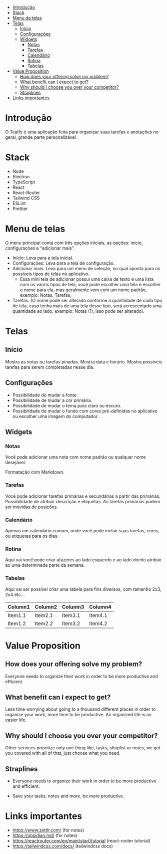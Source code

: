 <!-- vim-markdown-toc Marked -->

* [Introdução](#introdução)
* [Stack](#stack)
* [Menu de telas](#menu-de-telas)
* [Telas](#telas)
  * [Início](#início)
  * [Configurações](#configurações)
  * [Widgets](#widgets)
    * [Notas](#notas)
    * [Tarefas](#tarefas)
    * [Calendário](#calendário)
    * [Rotina](#rotina)
    * [Tabelas](#tabelas)
* [Value Proposition](#value-proposition)
  * [How does your offering solve my problem?](#how-does-your-offering-solve-my-problem?)
  * [What benefit can I expect to get?](#what-benefit-can-i-expect-to-get?)
  * [Why should I choose you over your competitor?](#why-should-i-choose-you-over-your-competitor?)
  * [Straplines](#straplines)
* [Links importantes](#links-importantes)

<!-- vim-markdown-toc -->

# Introdução
O Tealfy é uma aplicação feita para organizar suas tarefas e anotações no geral, grande parte personalizável.

# Stack
* Node
* Electron
* TypeScript
* React
* React-Router
* Tailwind CSS
* ESLint
* Prettier

# Menu de telas
O menu principal conta com três opções iniciais, as opções: início, configurações e “adicionar mais”.

* Início: Leva para a tela inicial.
* Configurações: Leva para a tela de configuração.
* Adicionar mais: Leva para um menu de seleção, no qual aponta para os possíveis tipos de telas no aplicativo.
  * Essa mini tela de adicionar possui uma caixa de texto e uma lista com os vários tipos de tela, você pode escolher uma tela e escolher o nome para ela, mas geralmente vem com um nome padrão, exemplo: Notas, Tarefas, 
* Tarefas. (O nome pode ser alterado conforme a quantidade de cada tipo de tela, caso tenha mais de uma tela desse tipo, será acrescentado uma quantidade ao lado, exemplo: Notas (1), isso pode ser alterado).

# Telas

## Início
Mostra as notas ou tarefas pinadas.
Mostra data e horário.
Mostra possíveis tarefas para serem completadas nesse dia.

##  Configurações
* Possibilidade de mudar a fonte.
* Possibilidade de mudar a cor primária.
* Possibilidade de mudar o tema para claro ou escuro.
* Possibilidade de mudar o fundo com cores pré-definidas no aplicativo ou escolher uma imagem do computador.

## Widgets

### Notas
Você pode adicionar uma nota com nome padrão ou qualquer nome desejável.

Formatação com Markdown.

### Tarefas
Você pode adicionar tarefas primárias e secundárias a partir das primárias.
Possibilidade de atribuir descrição e etiquetas.
As tarefas primárias podem ser movidas de posições.

### Calendário
Apenas um calendário comum, onde você pode incluir suas tarefas, cores, ou etiquetas para os dias.

### Rotina
Aqui vai você pode criar afazeres ao lado esquerdo e ao lado direito atribuir ao uma determinada parte da semana.

### Tabelas
Aqui vai ser possível criar uma tabela para fins diversos, com tamanho 2x3, 2x4 etc...

| Column1    | Column2    | Column3    | Column4    |
|---------------- | --------------- | --------------- | --------------- |
| Item1.1    | Item2.1    | Item3.1    | Item4.1    |
| Item1.2    | Item2.2   | Item3.2   | Item4.2   |

# Value Proposition
## How does your offering solve my problem?
Everyone needs to organize their work in order to be more productive and efficient.

## What benefit can I expect to get?
Less time worrying about going to a thousand different places in order to organize your work, more time to be productive. 
An organized life is an easier life.

## Why should I choose you over your competitor?
Other services prioritize only one thing like, tasks, shoplist or notes, we got you covered with all of that, just choose what you need.

## Straplines
* Everyone needs to organize their work in order to be more productive and efficient.

* Save your tasks, notes and more, be more productive. 

# Links importantes
* https://www.zettlr.com/ (for notes)
* https://obsidian.md/ (for notes)
* https://reactrouter.com/en/main/start/tutorial (react-router tutorial)
* https://tailwindcss.com/docs/ (tailwindcss docs)
